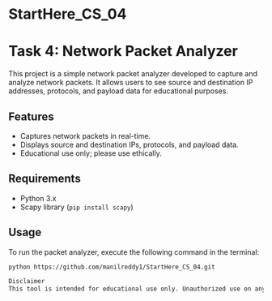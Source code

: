 # StartHere_CS_04

# Task 4: Network Packet Analyzer

This project is a simple network packet analyzer developed to capture and analyze network packets. It allows users to see source and destination IP addresses, protocols, and payload data for educational purposes.

## Features
- Captures network packets in real-time.
- Displays source and destination IPs, protocols, and payload data.
- Educational use only; please use ethically.

## Requirements
- Python 3.x
- Scapy library (`pip install scapy`)

## Usage
To run the packet analyzer, execute the following command in the terminal:
```bash
python https://github.com/manilreddy1/StartHere_CS_04.git

Disclaimer
This tool is intended for educational use only. Unauthorized use on any network without permission is prohibited.
